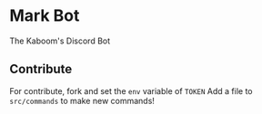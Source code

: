 # Mark Bot

The Kaboom's Discord Bot

## Contribute

For contribute, fork and set the `env` variable of `TOKEN`
Add a file to `src/commands` to make new commands!
